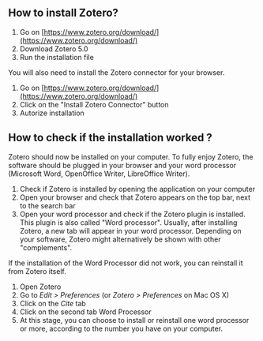 ## How to install Zotero?

1. Go on [https://www.zotero.org/download/](https://www.zotero.org/download/)
2. Download Zotero 5.0
3. Run the installation file

You will also need to install the Zotero connector for your browser.

1. Go on [https://www.zotero.org/download/](https://www.zotero.org/download/)
2. Click on the "Install Zotero Connector" button
3. Autorize installation

## How to check if the installation worked ?

Zotero should now be installed on your computer. To fully enjoy Zotero, the software should be plugged in your browser and your word processor (Microsoft Word, OpenOffice Writer, LibreOffice Writer).

1. Check if Zotero is installed by opening the application on your computer
2. Open your browser and check that Zotero appears on the top bar, next to the search bar
3. Open your word processor and check if the Zotero plugin is installed. This plugin is also called "Word processor". Usually, after installing Zotero, a new tab will appear in your word processor. Depending on your software, Zotero might alternatively be shown with other "complements".

If the installation of the Word Processor did not work, you can reinstall it from Zotero itself.   

1. Open Zotero
2. Go to *Edit > Preferences* (or *Zotero > Preferences* on Mac OS X)
3. Click on the *Cite* tab
4. Click on the second tab Word Processor
5. At this stage, you can choose to install or reinstall one word processor or more, according to the number you have on your computer.
